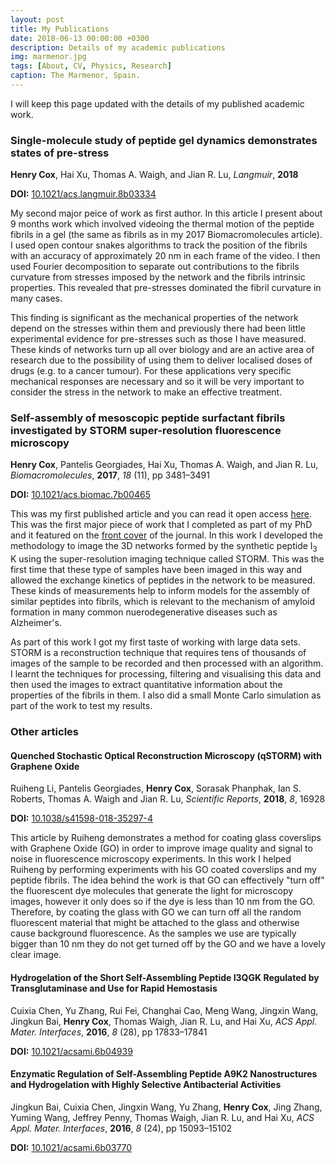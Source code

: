 ```yaml
---
layout: post
title: My Publications
date: 2018-06-13 00:00:00 +0300
description: Details of my academic publications
img: marmenor.jpg
tags: [About, CV, Physics, Research]
caption: The Marmenor, Spain.
---
```


I will keep this page updated with the details of my published academic work.

### Single-molecule study of peptide gel dynamics demonstrates states of pre-stress
<b>Henry Cox</b>, Hai Xu, Thomas A. Waigh, and Jian R. Lu, *Langmuir*, **2018**

**DOI:** [10.1021/acs.langmuir.8b03334][Prestress article]

My second major peice of work as first author. In this article I present about 9 months work which involved videoing the thermal motion of the peptide fibrils in a gel (the same as fibrils as in my 2017 Biomacromolecules article). I used open contour snakes algorithms to track the position of the fibrils with an accuracy of approximately 20 nm in each frame of the video. I then used Fourier decomposition to separate out contributions to the fibrils curvature from stresses imposed by the network and the fibrils intrinsic properties. This revealed that pre-stresses dominated the fibril curvature in many cases.

This finding is significant as the mechanical properties of the network depend on the stresses within them and previously there had been little experimental evidence for pre-stresses such as those I have measured. These kinds of networks turn up all over biology and are an active area of research due to the possibility of using them to deliver localised doses of drugs (e.g. to a cancer tumour). For these applications very specific mechanical responses are necessary and so it will be very important to consider the stress in the network to make an effective treatment.

### Self-assembly of mesoscopic peptide surfactant fibrils investigated by STORM super-resolution fluorescence microscopy
<b>Henry Cox</b>, Pantelis Georgiades, Hai Xu, Thomas A. Waigh, and Jian R. Lu, *Biomacromolecules*, **2017**, *18* (11), pp 3481–3491

**DOI:** [10.1021/acs.biomac.7b00465][STORM article]

This was my first published article and you can read it open access [here][STORM article]. This was the first major piece of work that I completed as part of my PhD and it featured on the [front cover][STORM cover] of the journal. In this work I developed the methodology to image the 3D networks formed by the synthetic peptide I<sub>3</sub> K using the super-resolution imaging technique called STORM. This was the first time that these type of samples have been imaged in this way and allowed the exchange kinetics of peptides in the network to be measured. These kinds of measurements help to inform models for the assembly of similar peptides into fibrils, which is relevant to the mechanism of amyloid formation in many common nuerodegenerative diseases such as Alzheimer's.

As part of this work I got my first taste of working with large data sets. STORM is a reconstruction technique that requires tens of thousands of images of the sample to be recorded and then processed with an algorithm. I learnt the techniques for processing, filtering and visualising this data and then used the images to extract quantitative information about the properties of the fibrils in them. I also did a small Monte Carlo simulation as part of the work to test my results.

### Other articles

#### Quenched Stochastic Optical Reconstruction Microscopy (qSTORM) with Graphene Oxide
Ruiheng Li, Pantelis Georgiades, <b>Henry Cox</b>, Sorasak Phanphak, Ian S. Roberts, Thomas A. Waigh and Jian R. Lu, *Scientific Reports*, **2018**, *8*, 16928

**DOI:** [10.1038/s41598-018-35297-4][qSTORM]

This article by Ruiheng demonstrates a method for coating glass coverslips with Graphene Oxide (GO) in order to improve image quality and signal to noise in fluorescence microscopy experiments. In this work I helped Ruiheng by performing experiments with his GO coated coverslips and my peptide fibrils. The idea behind the work is that GO can effectively "turn off" the fluorescent dye molecules that generate the light for microscopy images, however it only does so if the dye is less than 10 nm from the GO. Therefore, by coating the glass with GO we can turn off all the random fluorescent material that might be attached to the glass and otherwise cause background fluorescence. As the samples we use are typically bigger than 10 nm they do not get turned off by the GO and we have a lovely clear image.

#### Hydrogelation of the Short Self-Assembling Peptide I3QGK Regulated by Transglutaminase and Use for Rapid Hemostasis
Cuixia Chen, Yu Zhang, Rui Fei, Changhai Cao, Meng Wang, Jingxin Wang, Jingkun Bai, <b>Henry Cox</b>, Thomas Waigh, Jian R. Lu, and Hai Xu, *ACS Appl. Mater. Interfaces*, **2016**, *8* (28), pp 17833–17841

**DOI:** [10.1021/acsami.6b04939][I3QGK]

#### Enzymatic Regulation of Self-Assembling Peptide A9K2 Nanostructures and Hydrogelation with Highly Selective Antibacterial Activities
Jingkun Bai, Cuixia Chen, Jingxin Wang, Yu Zhang, <b>Henry Cox</b>, Jing Zhang, Yuming Wang, Jeffrey Penny, Thomas Waigh, Jian R. Lu, and Hai Xu, *ACS Appl. Mater. Interfaces*, **2016**, *8* (24), pp 15093–15102

**DOI:** [10.1021/acsami.6b03770][Enzymatic reg]

[Prestress article]:https://pubs.acs.org/doi/10.1021/acs.langmuir.8b03334

[STORM article]:https://pubs.acs.org/doi/abs/10.1021/acs.biomac.7b00465
[STORM cover]:https://pubs.acs.org/toc/bomaf6/18/11

[qSTORM]:https://www.nature.com/articles/s41598-018-35297-4
[I3QGK]:https://pubs.acs.org/doi/10.1021/acsami.6b04939
[Enzymatic reg]:https://pubs.acs.org/doi/abs/10.1021/acsami.6b03770